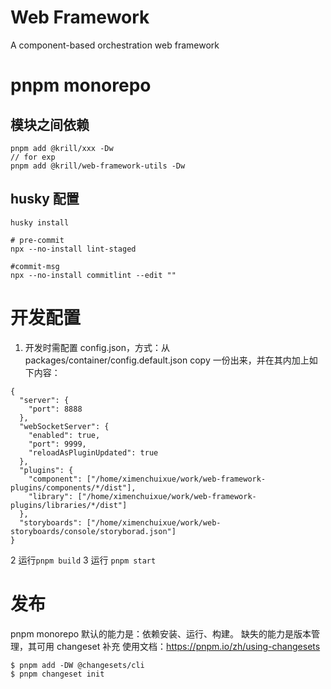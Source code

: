 # Web Framework

A component-based orchestration web framework

# pnpm monorepo

## 模块之间依赖

```
pnpm add @krill/xxx -Dw
// for exp
pnpm add @krill/web-framework-utils -Dw
```

## husky 配置

```
husky install

# pre-commit
npx --no-install lint-staged

#commit-msg
npx --no-install commitlint --edit ""
```

# 开发配置

1. 开发时需配置 config.json，方式：从 packages/container/config.default.json copy 一份出来，并在其内加上如下内容：

```
{
  "server": {
    "port": 8888
  },
  "webSocketServer": {
    "enabled": true,
    "port": 9999,
    "reloadAsPluginUpdated": true
  },
  "plugins": {
    "component": ["/home/ximenchuixue/work/web-framework-plugins/components/*/dist"],
    "library": ["/home/ximenchuixue/work/web-framework-plugins/libraries/*/dist"]
  },
  "storyboards": ["/home/ximenchuixue/work/web-storyboards/console/storyborad.json"]
}
```

2 运行`pnpm build`
3 运行 `pnpm start`

# 发布

pnpm monorepo 默认的能力是：依赖安装、运行、构建。
缺失的能力是版本管理，其可用 changeset 补充
使用文档：https://pnpm.io/zh/using-changesets

```
$ pnpm add -DW @changesets/cli
$ pnpm changeset init
```
